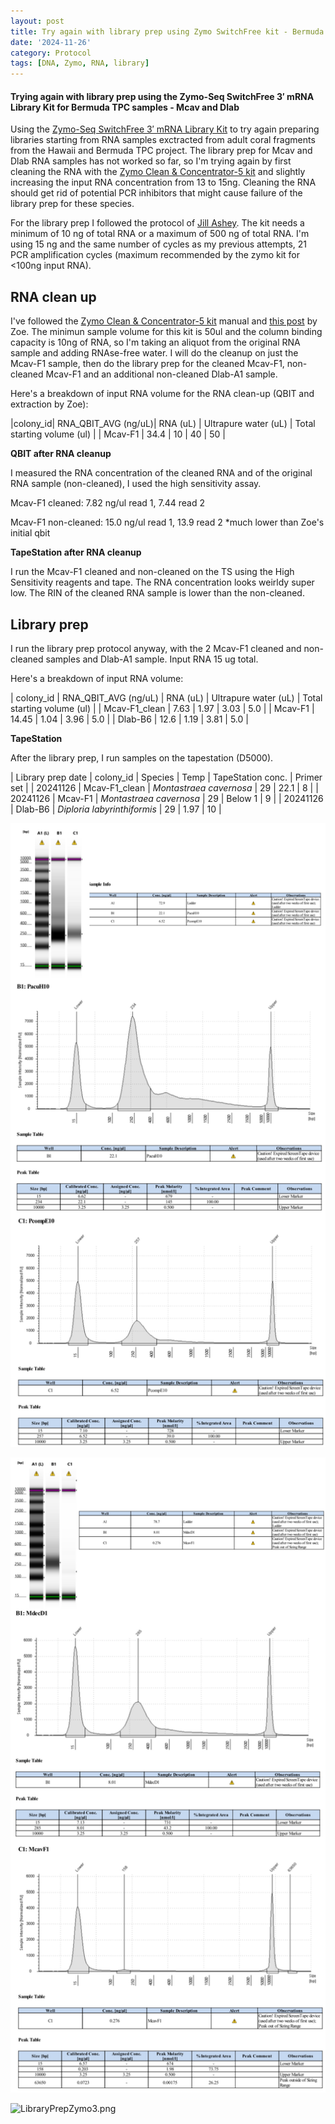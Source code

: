 ```yaml
---
layout: post
title: Try again with library prep using Zymo SwitchFree kit - Bermuda TPC samples
date: '2024-11-26'
category: Protocol
tags: [DNA, Zymo, RNA, library]
---
```


#### Trying again with library prep using the Zymo-Seq SwitchFree 3′ mRNA Library Kit for Bermuda TPC samples - Mcav and Dlab

Using the [Zymo-Seq SwitchFree 3′ mRNA Library Kit](https://www.zymoresearch.com/products/zymo-seq-switchfree-3-mrna-library-kit) to try again preparing libraries starting from RNA samples exctracted from adult coral fragments from the Hawaii and Bermuda TPC project. The library prep for Mcav and Dlab RNA samples has not worked so far, so I'm trying again by first cleaning the RNA with the [Zymo Clean & Concentrator-5 kit](https://www.zymoresearch.com/products/rna-clean-concentrator-5) and slightly increasing the input RNA concentration from 13 to 15ng.
Cleaning the RNA should get rid of potential PCR inhibitors that might cause failure of the library prep for these species.

For the library prep I followed the protocol of [Jill Ashey](https://github.com/JillAshey/JillAshey_Putnam_Lab_Notebook/blob/master/_posts/2024-03-29-Zymo-SwitchFree.md).
The kit needs a minimum of 10 ng of total RNA or a maximum of 500 ng of total RNA. I'm using 15 ng and the same number of cycles as my previous attempts, 21 PCR amplification cycles (maximum recommended by the zymo kit for <100ng input RNA).

## RNA clean up
I've followed the [Zymo Clean & Concentrator-5 kit](https://www.zymoresearch.com/products/rna-clean-concentrator-5) manual and [this post](https://zdellaert.github.io/ZD_Putnam_Lab_Notebook/Pooling-and-Concentrating-RNA-Clean-Concentrate-2023-05-05/) by Zoe. The minimun sample volume for this kit is 50ul and the column binding capacity is 10ng of RNA, so I'm taking an aliquot from the original RNA sample and adding RNAse-free water.
I will do the cleanup on just the Mcav-F1 sample, then do the library prep for the cleaned Mcav-F1, non-cleaned Mcav-F1 and an additional non-cleaned Dlab-A1 sample.

Here's a breakdown of input RNA volume for the RNA clean-up (QBIT and extraction by Zoe):

|colony_id| RNA_QBIT_AVG (ng/uL)| RNA (uL) | Ultrapure water (uL) | Total starting volume (ul) |
| Mcav-F1 | 34.4     |     10      |   40                 | 50                        |

**QBIT after RNA cleanup**

I measured the RNA concentration of the cleaned RNA and of the original RNA sample (non-cleaned), I used the high sensitivity assay.

Mcav-F1 cleaned: 7.82 ng/ul read 1, 7.44 read 2

Mcav-F1 non-cleaned: 15.0 ng/ul read 1, 13.9 read 2 *much lower than Zoe's initial qbit

**TapeStation after RNA cleanup**

I run the Mcav-F1 cleaned and non-cleaned on the TS using the High Sensitivity reagents and tape. 
The RNA concentration looks weirldy super low. The RIN of the cleaned RNA sample is lower than the non-cleaned.



## Library prep
I run the library prep protocol anyway, with the 2 Mcav-F1 cleaned and non-cleaned samples and Dlab-A1 sample.
Input RNA 15 ug total.

Here's a breakdown of input RNA volume:

| colony_id | RNA_QBIT_AVG (ng/uL) | RNA (uL) | Ultrapure water (uL) | Total starting volume (ul) |
| Mcav-F1_clean | 7.63           | 1.97     | 3.03                  | 5.0                        |
| Mcav-F1 | 14.45           | 1.04      | 3.96                  | 5.0                        |
| Dlab-B6 | 12.6            | 1.19     | 3.81                  | 5.0                        |


**TapeStation**

After the library prep, I run samples on the tapestation (D5000).

| Library prep date  | colony_id  |     Species            | Temp   |    TapeStation conc.     |   Primer set  |
| 20241126  |  Mcav-F1_clean    | *Montastraea cavernosa*          | 29       |    22.1          |  8  |
| 20241126  |  Mcav-F1   | *Montastraea cavernosa*          | 29     |   Below 1         |  9  |
| 20241126  |  Dlab-B6   | *Diploria labyrinthiformis*          | 29     |   1.97         |  10  |


![LibraryPrepZymo1.png](https://github.com/FScucchia-LabNotebooks/FScucchia_Putnam_Lab_Notebook/blob/master/images/LibraryPrepZymo1.png?raw=true)

![LibraryPrepZymo2.png](https://github.com/FScucchia-LabNotebooks/FScucchia_Putnam_Lab_Notebook/blob/master/images/LibraryPrepZymo2.png?raw=true)

![LibraryPrepZymo3.png](https://github.com/FScucchia-LabNotebooks/FScucchia_Putnam_Lab_Notebook/blob/master/images/LibraryPrepZymo3.png?raw=true)


